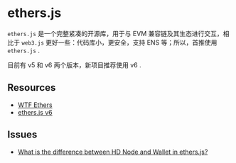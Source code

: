# ethers.js

`ethers.js` 是一个完整紧凑的开源库，用于与 EVM 兼容链及其生态进行交互，相比于 `web3.js` 更好一些：代码库小，更安全，支持 ENS 等；所以，首推使用 `ethers.js` .

目前有 v5 和 v6 两个版本，新项目推荐使用 v6 .

## Resources

- [WTF Ethers](https://github.com/WTFAcademy/WTF-Ethers)
- [ethers.js v6](https://docs.ethers.org/v6/)

## Issues

- [What is the difference between HD Node and Wallet in ethers.js?](https://ethereum.stackexchange.com/questions/141410/what-is-the-difference-between-hd-node-and-wallet-in-ethers-js)
